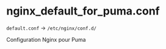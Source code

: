 # nginx_default_for_puma.conf

`default.conf` -> `/etc/nginx/conf.d/`

Configuration Nginx pour Puma
